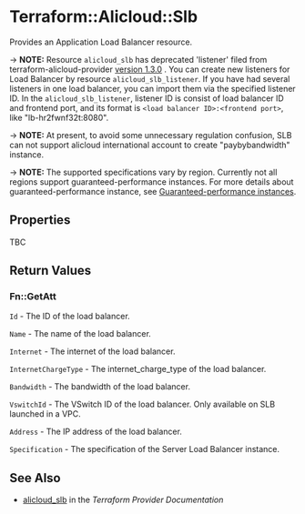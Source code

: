 # Terraform::Alicloud::Slb

Provides an Application Load Balancer resource.

-> **NOTE:** Resource `alicloud_slb` has deprecated 'listener' filed from terraform-alicloud-provider [version 1.3.0](https://github.com/alibaba/terraform-provider/releases/tag/V1.3.0) . You can create new listeners for Load Balancer by resource `alicloud_slb_listener`.
If you have had several listeners in one load balancer, you can import them via the specified listener ID. In the `alicloud_slb_listener`, listener ID is consist of load balancer ID and frontend port, and its format is `<load balancer ID>:<frontend port>`, like "lb-hr2fwnf32t:8080".

-> **NOTE:** At present, to avoid some unnecessary regulation confusion, SLB can not support alicloud international account to create "paybybandwidth" instance.

-> **NOTE:** The supported specifications vary by region. Currently not all regions support guaranteed-performance instances.
For more details about guaranteed-performance instance, see [Guaranteed-performance instances](https://www.alibabacloud.com/help/doc-detail/27657.htm).

## Properties

TBC

## Return Values

### Fn::GetAtt

`Id` - The ID of the load balancer.

`Name` - The name of the load balancer.

`Internet` - The internet of the load balancer.

`InternetChargeType` - The internet_charge_type of the load balancer.

`Bandwidth` - The bandwidth of the load balancer.

`VswitchId` - The VSwitch ID of the load balancer. Only available on SLB launched in a VPC.

`Address` - The IP address of the load balancer.

`Specification` - The specification of the Server Load Balancer instance.

## See Also

* [alicloud_slb](https://www.terraform.io/docs/providers/alicloud/r/slb.html) in the _Terraform Provider Documentation_